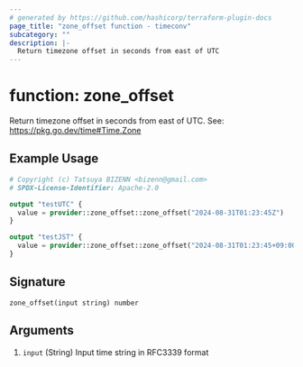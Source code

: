 ```yaml
---
# generated by https://github.com/hashicorp/terraform-plugin-docs
page_title: "zone_offset function - timeconv"
subcategory: ""
description: |-
  Return timezone offset in seconds from east of UTC
---
```


# function: zone_offset

Return timezone offset in seconds from east of UTC.  See: https://pkg.go.dev/time#Time.Zone

## Example Usage

```terraform
# Copyright (c) Tatsuya BIZENN <bizenn@gmail.com>
# SPDX-License-Identifier: Apache-2.0

output "testUTC" {
  value = provider::zone_offset::zone_offset("2024-08-31T01:23:45Z")
}

output "testJST" {
  value = provider::zone_offset::zone_offset("2024-08-31T01:23:45+09:00")
}
```

## Signature

<!-- signature generated by tfplugindocs -->
```text
zone_offset(input string) number
```

## Arguments

<!-- arguments generated by tfplugindocs -->
1. `input` (String) Input time string in RFC3339 format

